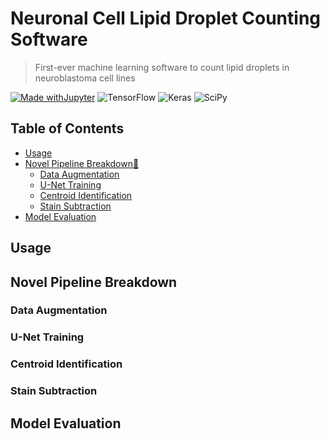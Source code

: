 # Neuronal Cell Lipid Droplet Counting Software

> First-ever machine learning software to count lipid droplets in neuroblastoma cell lines

[![Made withJupyter](https://img.shields.io/badge/Made%20with-Jupyter-orange?style=for-the-badge&logo=Jupyter)](https://jupyter.org/try) ![TensorFlow](https://img.shields.io/badge/TensorFlow-FF6F00?style=for-the-badge&logo=tensorflow&logoColor=white) ![Keras](https://img.shields.io/badge/Keras-FF0000?style=for-the-badge&logo=keras&logoColor=white) ![SciPy](https://img.shields.io/badge/SciPy-654FF0?style=for-the-badge&logo=SciPy&logoColor=white)

## Table of Contents

 * [Usage](#usage)
 * [Novel Pipeline Breakdown💃](#novel-pipeline-breakdown)
   * [Data Augmentation](#data-augmentation)
   * [U-Net Training](#u-net-training)
   * [Centroid Identification](#centroid-identification)
   * [Stain Subtraction](#stain-subtraction)
 * [Model Evaluation](#model-evaluation)

## Usage

## Novel Pipeline Breakdown


### Data Augmentation



### U-Net Training



### Centroid Identification



### Stain Subtraction



## Model Evaluation


